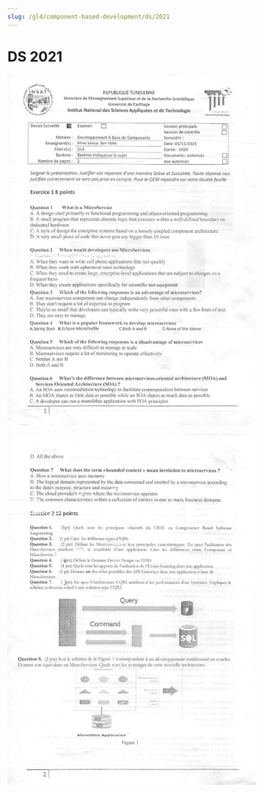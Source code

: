 ```yaml
---
slug: /gl4/component-based-development/ds/2021
---
```


# DS 2021

![1](assets/2021-1.jpg)

![2](assets/2021-2.jpg)
